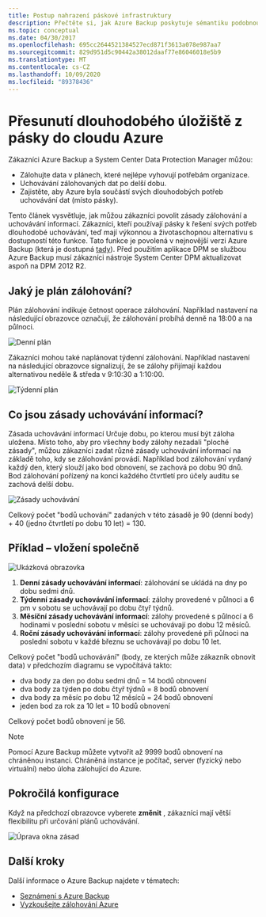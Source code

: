 ```yaml
---
title: Postup nahrazení páskové infrastruktury
description: Přečtěte si, jak Azure Backup poskytuje sémantiku podobnou pásce, která vám umožní zálohovat a obnovovat data v Azure.
ms.topic: conceptual
ms.date: 04/30/2017
ms.openlocfilehash: 695cc2644521384527ecd871f3613a078e987aa7
ms.sourcegitcommit: 829d951d5c90442a38012daaf77e86046018e5b9
ms.translationtype: MT
ms.contentlocale: cs-CZ
ms.lasthandoff: 10/09/2020
ms.locfileid: "89378436"
---
```

# <a name="move-your-long-term-storage-from-tape-to-the-azure-cloud"></a>Přesunutí dlouhodobého úložiště z pásky do cloudu Azure

Zákazníci Azure Backup a System Center Data Protection Manager můžou:

* Zálohujte data v plánech, které nejlépe vyhovují potřebám organizace.
* Uchovávání zálohovaných dat po delší dobu.
* Zajistěte, aby Azure byla součástí svých dlouhodobých potřeb uchovávání dat (místo pásky).

Tento článek vysvětluje, jak můžou zákazníci povolit zásady zálohování a uchovávání informací. Zákazníci, kteří používají pásky k řešení svých potřeb dlouhodobé uchovávání, teď mají výkonnou a životaschopnou alternativu s dostupností této funkce. Tato funkce je povolená v nejnovější verzi Azure Backup (která je dostupná [tady](https://aka.ms/azurebackup_agent)). Před použitím aplikace DPM se službou Azure Backup musí zákazníci nástroje System Center DPM aktualizovat aspoň na DPM 2012 R2.

## <a name="what-is-the-backup-schedule"></a>Jaký je plán zálohování?

Plán zálohování indikuje četnost operace zálohování. Například nastavení na následující obrazovce označují, že zálohování probíhá denně na 18:00 a na půlnoci.

![Denní plán](./media/backup-azure-backup-cloud-as-tape/dailybackupschedule.png)

Zákazníci mohou také naplánovat týdenní zálohování. Například nastavení na následující obrazovce signalizují, že se zálohy přijímají každou alternativou neděle & středa v 9:10:30 a 1:10:00.

![Týdenní plán](./media/backup-azure-backup-cloud-as-tape/weeklybackupschedule.png)

## <a name="what-is-the-retention-policy"></a>Co jsou zásady uchovávání informací?

Zásada uchovávání informací Určuje dobu, po kterou musí být záloha uložena. Místo toho, aby pro všechny body zálohy nezadali "ploché zásady", můžou zákazníci zadat různé zásady uchovávání informací na základě toho, kdy se zálohování provádí. Například bod zálohování vydaný každý den, který slouží jako bod obnovení, se zachová po dobu 90 dnů. Bod zálohování pořízený na konci každého čtvrtletí pro účely auditu se zachová delší dobu.

![Zásady uchovávání](./media/backup-azure-backup-cloud-as-tape/retentionpolicy.png)

Celkový počet "bodů uchování" zadaných v této zásadě je 90 (denní body) + 40 (jedno čtvrtletí po dobu 10 let) = 130.

## <a name="example--putting-both-together"></a>Příklad – vložení společně

![Ukázková obrazovka](./media/backup-azure-backup-cloud-as-tape/samplescreen.png)

1. **Denní zásady uchovávání informací**: zálohování se ukládá na dny po dobu sedmi dnů.
2. **Týdenní zásady uchovávání informací**: zálohy provedené v půlnoci a 6 pm v sobotu se uchovávají po dobu čtyř týdnů.
3. **Měsíční zásady uchovávání informací**: zálohy provedené s půlnocí a 6 hodinami v poslední sobotu v měsíci se uchovávají po dobu 12 měsíců.
4. **Roční zásady uchovávání informací**: zálohy provedené při půlnoci na poslední sobotu v každé březnu se uchovávají po dobu 10 let.

Celkový počet "bodů uchovávání" (body, ze kterých může zákazník obnovit data) v předchozím diagramu se vypočítává takto:

* dva body za den po dobu sedmi dnů = 14 bodů obnovení
* dva body za týden po dobu čtyř týdnů = 8 bodů obnovení
* dva body za měsíc po dobu 12 měsíců = 24 bodů obnovení
* jeden bod za rok za 10 let = 10 bodů obnovení

Celkový počet bodů obnovení je 56.

> [!NOTE]
> Pomocí Azure Backup můžete vytvořit až 9999 bodů obnovení na chráněnou instanci. Chráněná instance je počítač, server (fyzický nebo virtuální) nebo úloha zálohující do Azure.
>

## <a name="advanced-configuration"></a>Pokročilá konfigurace

Když na předchozí obrazovce vyberete **změnit** , zákazníci mají větší flexibilitu při určování plánů uchovávání.

![Úprava okna zásad](./media/backup-azure-backup-cloud-as-tape/modify.png)

## <a name="next-steps"></a>Další kroky

Další informace o Azure Backup najdete v tématech:

* [Seznámení s Azure Backup](./backup-overview.md)
* [Vyzkoušejte zálohování Azure](./backup-windows-with-mars-agent.md)
